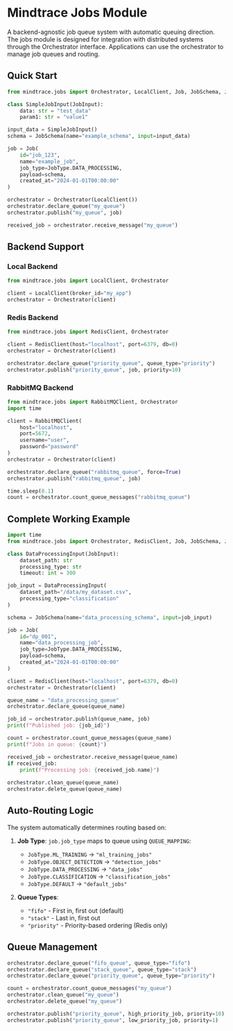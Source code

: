 # Mindtrace Jobs Module

A backend-agnostic job queue system with automatic queuing direction.
The jobs module is designed for integration with distributed systems through the Orchestrator interface. Applications can use the orchestrator to manage job queues and routing.

## Quick Start

```python
from mindtrace.jobs import Orchestrator, LocalClient, Job, JobSchema, JobInput, JobType

class SimpleJobInput(JobInput):
    data: str = "test_data"
    param1: str = "value1"

input_data = SimpleJobInput()
schema = JobSchema(name="example_schema", input=input_data)

job = Job(
    id="job_123",
    name="example_job",
    job_type=JobType.DATA_PROCESSING,
    payload=schema,
    created_at="2024-01-01T00:00:00"
)

orchestrator = Orchestrator(LocalClient())
orchestrator.declare_queue("my_queue")
orchestrator.publish("my_queue", job)

received_job = orchestrator.receive_message("my_queue")
```

## Backend Support

### Local Backend 
```python
from mindtrace.jobs import LocalClient, Orchestrator

client = LocalClient(broker_id="my_app")
orchestrator = Orchestrator(client)
```

### Redis Backend 
```python
from mindtrace.jobs import RedisClient, Orchestrator

client = RedisClient(host="localhost", port=6379, db=0)
orchestrator = Orchestrator(client)

orchestrator.declare_queue("priority_queue", queue_type="priority")
orchestrator.publish("priority_queue", job, priority=10)
```

### RabbitMQ Backend 
```python
from mindtrace.jobs import RabbitMQClient, Orchestrator
import time

client = RabbitMQClient(
    host="localhost",
    port=5672,
    username="user",
    password="password"
)
orchestrator = Orchestrator(client)

orchestrator.declare_queue("rabbitmq_queue", force=True)
orchestrator.publish("rabbitmq_queue", job)

time.sleep(0.1)  
count = orchestrator.count_queue_messages("rabbitmq_queue")
```

## Complete Working Example

```python
import time
from mindtrace.jobs import Orchestrator, RedisClient, Job, JobSchema, JobInput, JobType

class DataProcessingInput(JobInput):
    dataset_path: str
    processing_type: str
    timeout: int = 300

job_input = DataProcessingInput(
    dataset_path="/data/my_dataset.csv",
    processing_type="classification"
)

schema = JobSchema(name="data_processing_schema", input=job_input)

job = Job(
    id="dp_001",
    name="data_processing_job",
    job_type=JobType.DATA_PROCESSING,
    payload=schema,
    created_at="2024-01-01T00:00:00"
)

client = RedisClient(host="localhost", port=6379, db=0)
orchestrator = Orchestrator(client)

queue_name = "data_processing_queue"
orchestrator.declare_queue(queue_name)

job_id = orchestrator.publish(queue_name, job)
print(f"Published job: {job_id}")

count = orchestrator.count_queue_messages(queue_name)
print(f"Jobs in queue: {count}")

received_job = orchestrator.receive_message(queue_name)
if received_job:
    print(f"Processing job: {received_job.name}")
    
orchestrator.clean_queue(queue_name)
orchestrator.delete_queue(queue_name)
```

## Auto-Routing Logic

The system automatically determines routing based on:

1. **Job Type**: `job.job_type` maps to queue using `QUEUE_MAPPING`:
   - `JobType.ML_TRAINING` → `"ml_training_jobs"`
   - `JobType.OBJECT_DETECTION` → `"detection_jobs"`
   - `JobType.DATA_PROCESSING` → `"data_jobs"`
   - `JobType.CLASSIFICATION` → `"classification_jobs"`
   - `JobType.DEFAULT` → `"default_jobs"`

2. **Queue Types**:
   - `"fifo"` - First in, first out (default)
   - `"stack"` - Last in, first out
   - `"priority"` - Priority-based ordering (Redis only)

## Queue Management

```python
orchestrator.declare_queue("fifo_queue", queue_type="fifo")
orchestrator.declare_queue("stack_queue", queue_type="stack") 
orchestrator.declare_queue("priority_queue", queue_type="priority")

count = orchestrator.count_queue_messages("my_queue")
orchestrator.clean_queue("my_queue")
orchestrator.delete_queue("my_queue")

orchestrator.publish("priority_queue", high_priority_job, priority=10)
orchestrator.publish("priority_queue", low_priority_job, priority=1)
```

